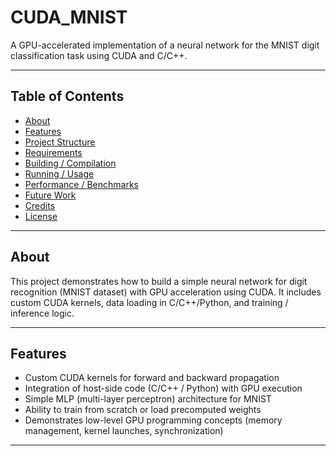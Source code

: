 # CUDA_MNIST

A GPU-accelerated implementation of a neural network for the MNIST digit classification task using CUDA and C/C++.

---

## Table of Contents

- [About](#about)  
- [Features](#features)  
- [Project Structure](#project-structure)  
- [Requirements](#requirements)  
- [Building / Compilation](#building--compilation)  
- [Running / Usage](#running--usage)  
- [Performance / Benchmarks](#performance--benchmarks)  
- [Future Work](#future-work)  
- [Credits](#credits)  
- [License](#license)

---

## About

This project demonstrates how to build a simple neural network for digit recognition (MNIST dataset) with GPU acceleration using CUDA. It includes custom CUDA kernels, data loading in C/C++/Python, and training / inference logic.

---

## Features

- Custom CUDA kernels for forward and backward propagation  
- Integration of host-side code (C/C++ / Python) with GPU execution  
- Simple MLP (multi-layer perceptron) architecture for MNIST  
- Ability to train from scratch or load precomputed weights  
- Demonstrates low-level GPU programming concepts (memory management, kernel launches, synchronization)  

---


